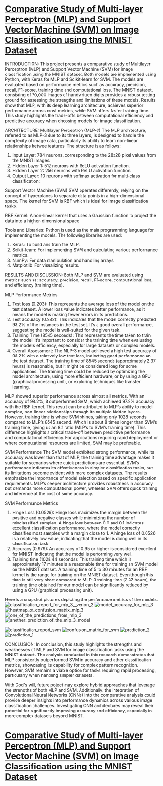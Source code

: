 # [Comparative Study of Multi-layer Perceptron (MLP) and Support Vector Machine (SVM) on Image Classification using the MNIST Dataset](https://drive.google.com/file/d/11zkKlXk1_7wEmknVP9LhSeci2adcAbjE/view?usp=sharing)




INTRODUCTION:
This project presents a comparative study of Multilayer Perceptron (MLP) and Support Vector Machine (SVM) for image classification using the MNIST dataset.
Both models are implemented using Python, with Keras for MLP and Scikit-learn for SVM. The models are evaluated based on performance metrics such as
accuracy, precision, recall, F1-score, training time and computational loss. The MNIST dataset, consisting of 70,000 images of handwritten digits 
provides a robust testing ground for assessing the strengths and limitations of these models. Results show that MLP, with its deep learning
architecture, achieves superior performance across most metrics, while SVM offers faster training time. This study highlights the trade-offs
between computational efficiency and predictive accuracy when choosing models for image classification.

ARCHITECTURE:
Multilayer Perceptron (MLP-3)
The MLP architecture, referred to as MLP-3 due to its three layers, is designed to handle the complexity of image data, particularly its ability to
learn non-linear relationships betwee features. The structure is as follows:
1. Input Layer: 784 neurons, corresponding to the 28x28 pixel values from the MNIST images.
2. Hidden Layer 1: 512 neurons with ReLU activation function.
3. Hidden Layer 2: 256 neurons with ReLU activation function.
4. Output Layer: 10 neurons with softmax activation for multi-class classification:

Support Vector Machine (SVM)
SVM operates differently, relying on the concept of hyperplanes to separate data points in a high-dimensional space. The kernel for SVM is 
RBF which is ideal for image classification tasks.

RBF Kernel: A non-linear kernel that uses a Gaussian function to project the data into a higher-dimensional space

Tools and Libraries:
Python is used as the main programming language for implementing the models. 
The following libraries are used:
1. Keras: To build and train the MLP.
2. Scikit-learn: For implementing SVM and calculating various performance metrics.
3. NumPy: For data manipulation and handling arrays.
4. Matplotlib: For visualizing results.

RESULTS AND DISCUSSION:
Both MLP and SVM are evaluated using metrics such as: accuracy, precision, recall, F1-score, computational loss, and efficiency (training time).

MLP Performance Metrics
1. Test loss (0.203): This represents the average loss of the model on the test dataset. A lower loss value indicates better performance, as it means
the model is making fewer errors in its predictions.
2. Test accuracy (0.982): This indicates that the model correctly predicted 98.2% of the instances in the test set. It’s a good overall performance, suggesting the model is well-suited
for the given task.
3. Training Time (8545 seconds): This represents the time taken to train the model. It’s important to consider the training time when evaluating the model’s efficiency, especially for
large datasets or complex models.
4. Overall Assessment: The MLP-3 model achieved a high test accuracy of 98.2% with a relatively low test loss, indicating good performance on the test dataset. The training time of 8545 seconds (approximately 2.37 hours) is reasonable, but it might be considered long for some applications. The training time could be reduced by optimizing the model architecture, using more efficient hardware, or by using a GPU (graphical processing unit), or exploring techniques like transfer learning.

MLP showed superior performance across almost all metrics. With an accuracy of 98.2%, it outperformed SVM, which achieved 97.9% accuracy with the RBF kernel. This result can be
attributed to MLP’s ability to model complex, non-linear relationships through its multiple hidden layers. However, training time is where SVM shines, taking only 1028 seconds 
compared to MLP’s 8545 second. Which is about 8 times longer than SVM’s training time, giving us an 8:1 ratio (MLP’s to SVM’s training time). This 
difference highlights a critical trade-off between predictive performance and computational efficiency. For applications requiring rapid deployment or where computational resources
are limited, SVM may be preferable.

SVM Performance
The SVM model exhibited strong performance, while its accuracy was lower than that of MLP, the training time advantage makes it suitable for
scenarios where quick predictions are essential. SVM’s performance indicates its effectiveness in simpler classification tasks, but its limitations
become evident with more complex datasets. The results emphasize the importance of model selection based on specific application
requirements. MLP’s deeper architecture provides robustness in accuracy but demands more computational power, whereas SVM offers
quick training and inference at the cost of some accuracy.

SVM Performance Metrics
1. Hinge Loss (0.0526): Hinge loss maximizes the margin between the positive and negative classes while minimizing the number of misclassified samples. A hinge loss between 0.0
and 0.1 indicates excellent classification performance, where the model correctly classifies most samples with a margin close to 1. A hinge loss of 0.0526 is a relatively low value, indicating that the model is doing well in its classification task.
2. Accuracy (0.979): An accuracy of 0.95 or higher is considered excellent for MNIST, indicating that the model is performing very well.
3. Training time (1028.44 seconds): This training time which is approximately 17 minutes is a reasonable time for training an SVM model on
the MNIST dataset. A training time of 5 to 30 minutes for an RBF kernel is the range for training on the MNIST dataset. Even though this
time is still very short compared to MLP-3 training time (2.37 hours), the training time obtained for our model can be significantly
reduced by using a GPU (graphical processing unit).



Here is a snapshot pictures depicting the performace metrics of the models.
![classificiation_report_for_mlp_3__verion_2](https://github.com/user-attachments/assets/4ad9a4e0-3b6d-41ea-b373-8940b249f74e)
![model_accuracy_for_mlp_3](https://github.com/user-attachments/assets/9b98b330-6466-4a76-865f-8c1e8e2feb69)
![heatmap_of_confusion_matrix_mlp_3](https://github.com/user-attachments/assets/b5f2395c-027c-47cf-b127-fe7c73e64673)
![one_of_the_predictions_from_mlp_3](https://github.com/user-attachments/assets/f44d3d7e-b63f-497e-9e6b-2d6847bff832)
![another_prediction_of_the_mlp_3_model](https://github.com/user-attachments/assets/f8d6d629-c478-417e-bc1a-5db31f75f7bd)

![classification_report_svm](https://github.com/user-attachments/assets/63ebde7a-c4a9-4317-b3ca-711dc2e4c088)
![confusion_matrix_for_svm](https://github.com/user-attachments/assets/6189a97e-bbdd-4b0e-8ee3-d5ba8a876e5e)
![prediction_2](https://github.com/user-attachments/assets/f07cc921-12eb-4de1-8abd-69e872c6cdb1)
![prediction_1](https://github.com/user-attachments/assets/2bfadaf5-09c5-4b55-bbd0-c6f132f07712)


CONCLUSION:
In conclusion, this study highlights the strengths and weaknesses of MLP and SVM for image classification tasks using the MNIST dataset. The
analysis conducted in this research demonstrates that MLP consistently outperformed SVM in accuracy and other classification
metrics, showcasing its capability for complex pattern recognition. However, SVM remains a viable option for tasks requiring rapid processing,
particularly when handling simpler datasets. 

With God's will, future poject may explore hybrid approaches that leverage the strengths of both MLP and SVM.
Additionally, the integration of Convolutional Neural Networks (CNNs) into the comparative analysis could provide deeper
insights into performance dynamics across various image classification challenges. Investigating CNN architectures may reveal their
potential for significantly improving accuracy and efficiency, especially in more complex datasets beyond MNIST.




# [Comparative Study of Multi-layer Perceptron (MLP) and Support Vector Machine (SVM) on Image Classification using the MNIST Dataset](https://drive.google.com/file/d/11zkKlXk1_7wEmknVP9LhSeci2adcAbjE/view?usp=sharing)
